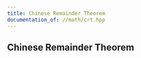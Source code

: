 ```yaml
---
title: Chinese Remainder Theorem
documentation_of: //math/crt.hpp
---
```


## Chinese Remainder Theorem